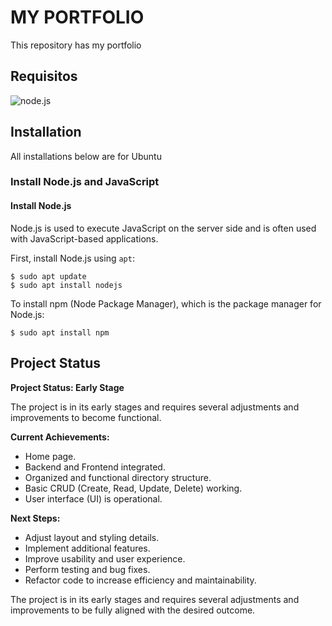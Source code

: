 # MY PORTFOLIO

This repository has my portfolio

## Requisitos

<div>
  
  <img src="https://img.shields.io/badge/Node-323330?style=for-the-badge&amp;logo=Node.js&amp;logoColor=339933" alt="node.js">
</div>

## Installation

All installations below are for Ubuntu

### Install Node.js and JavaScript

#### Install Node.js

Node.js is used to execute JavaScript on the server side and is often used with JavaScript-based applications.

First, install Node.js using `apt`:

    $ sudo apt update
    $ sudo apt install nodejs

To install npm (Node Package Manager), which is the package manager for Node.js:

    $ sudo apt install npm

## Project Status

**Project Status: Early Stage**

The project is in its early stages and requires several adjustments and improvements to become functional.

**Current Achievements:**
- Home page.
- Backend and Frontend integrated.
- Organized and functional directory structure.
- Basic CRUD (Create, Read, Update, Delete) working.
- User interface (UI) is operational.

**Next Steps:**
- Adjust layout and styling details.
- Implement additional features.
- Improve usability and user experience.
- Perform testing and bug fixes.
- Refactor code to increase efficiency and maintainability.

The project is in its early stages and requires several adjustments and improvements to be fully aligned with the desired outcome.